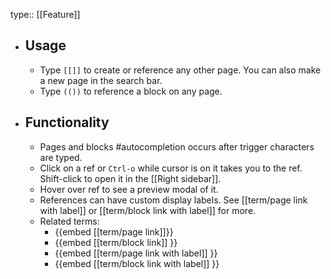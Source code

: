 type:: [[Feature]]

- ## Usage
	- Type `[[]]` to create or reference any other page. You can also make a new page in the search bar.
	- Type `(())` to reference a block on any page.
- ## Functionality
	- Pages and blocks #autocompletion occurs after trigger characters are typed.
	- Click on a ref or `Ctrl-o` while cursor is on it takes you to the ref. Shift-click to open it in the [[Right sidebar]].
	- Hover over ref to see a preview modal of it.
	- References can have custom display labels. See [[term/page link with label]] or [[term/block link with label]] for more.
	- Related terms:
		- {{embed [[term/page link]]}}
		- {{embed [[term/block link]] }}
		- {{embed [[term/page link with label]] }}
		- {{embed [[term/block link with label]] }}